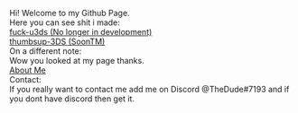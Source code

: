 Hi! Welcome to my Github Page. <br />
Here you can see shit i made: <br />
<a href="https://github.com/TheDude617/fuck-u3DS">fuck-u3ds (No longer in development)</a> <br />
<a href="https://github.com/TheDude617thumbsup-3DS">thumbsup-3DS (SoonTM)</a> <br />
On a different note: <br />
Wow you looked at my page thanks. <br />
<a href="aboutme.html">About Me</a> <br />
Contact: <br />
If you really want to contact me add me on Discord @TheDude#7193 and if you dont have discord then get it. <br />
